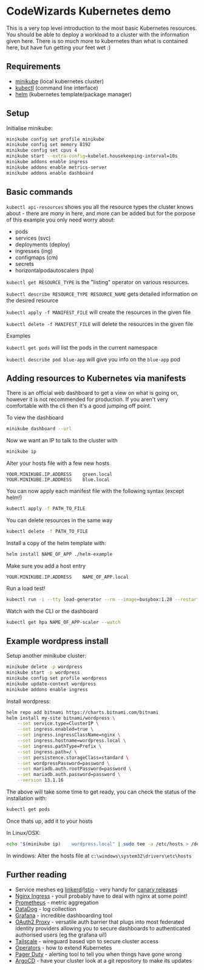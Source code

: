 # CodeWizards Kubernetes demo

This is a very top level introduction to the most basic Kubernetes resources. You should be able to deploy a workload to a cluster with the information given here. There is so much more to kubernetes than what is contained here, but have fun getting your feet wet :)

## Requirements

- [minikube](https://minikube.sigs.k8s.io/docs/start/) (local kubernetes cluster)
- [kubectl](https://kubernetes.io/docs/tasks/tools/) (command line interface)
- [helm](https://helm.sh/docs/intro/install/) (kubernetes template/package manager)

## Setup

Initialise minikube:

```bash
minikube config set profile minikube
minikube config set memory 8192
minikube config set cpus 4
minikube start --extra-config=kubelet.housekeeping-interval=10s
minikube addons enable ingress
minikube addons enable metrics-server
minikube addons enable dashboard
```

## Basic commands

`kubectl api-resources` shows you all the resource types the cluster knows about - there are _many_ in here, and more can be added but for the porpose of this example you only need worry about:

- pods
- services (svc)
- deployments (deploy)
- ingresses (ing)
- configmaps (cm)
- secrets
- horizontalpodautoscalers (hpa)

`kubectl get RESOURCE_TYPE` is the "listing" operator on various resources.

`kubectl describe RESOURCE_TYPE RESOURCE_NAME` gets detailed information on the desired resource

`kubectl apply -f MANIFEST_FILE` will create the resources in the given file

`kubectl delete -f MANIFEST_FILE` will delete the resources in the given file

Examples

`kubectl get pods` will list the pods in the current namespace

`kubectl describe pod blue-app` will give you info on the `blue-app` pod

## Adding resources to Kubernetes via manifests

There is an official web dashboard to get a view on what is going on, however it is not recommended for production. If you aren't very comfortable with the cli then it's a good jumping off point.

To view the dashboard

```bash
minikube dashboard --url
```

Now we want an IP to talk to the cluster with

```bash
minikube ip
```

Alter your hosts file with a few new hosts

```
YOUR.MINIKUBE.IP.ADDRESS 	green.local
YOUR.MINIKUBE.IP.ADDRESS 	blue.local
```

You can now apply each manifest file with the following syntax (except helm!)

```bash
kubectl apply -f PATH_TO_FILE
```

You can delete resources in the same way

```bash
kubectl delete -f PATH_TO_FILE
```

Install a copy of the helm template with:

```bash
helm install NAME_OF_APP ./helm-example
```

Make sure you add a host entry

```
YOUR.MINIKUBE.IP.ADDRESS 	NAME_OF_APP.local
```

Run a load test!

```bash
kubectl run -i --tty load-generator --rm --image=busybox:1.28 --restart=Never -- /bin/sh -c "while sleep 0.01; do wget -q -O- http://NAME_OF_APP.local; done"
```

Watch with the CLI or the dashboard

```bash
kubectl get hpa NAME_OF_APP-scaler --watch
```

## Example wordpress install

Setup another minikube cluster:

```bash
minikube delete -p wordpress
minikube start -p wordpress
minikube config set profile wordpress
minikube update-context wordpress
minikube addons enable ingress
```

Install wordpress:

```bash
helm repo add bitnami https://charts.bitnami.com/bitnami
helm install my-site bitnami/wordpress \
	--set service.type=ClusterIP \
	--set ingress.enabled=true \
	--set ingress.ingressClassName=nginx \
	--set ingress.hostname=wordpress.local \
	--set ingress.pathType=Prefix \
	--set ingress.path=/ \
	--set persistence.storageClass=standard \
	--set wordpressPassword=password \
	--set mariadb.auth.rootPassword=password \
	--set mariadb.auth.password=password \
	--version 13.1.16
```

The above will take some time to get ready, you can check the status of the installation with:

```bash
kubectl get pods
```

Once thats up, add it to your hosts

In Linux/OSX:

```bash
echo "$(minikube ip)	wordpress.local" | sudo tee -a /etc/hosts > /dev/null
```

In windows: Alter the hosts file at `c:\windows\system32\drivers\etc\hosts`

## Further reading

- Service meshes eg [linkerd](https://linkerd.io/2.11/overview/)/[Istio](https://istio.io/latest/about/service-mesh/) - very handy for [canary releases](https://blog.getambassador.io/cloud-native-patterns-canary-release-1cb8f82d371a)
- [Nginx Ingress](https://kubernetes.github.io/ingress-nginx/) - youll probably have to deal with nginx at some point!
- [Prometheus](https://prometheus.io/) - metric aggregation
- [DataDog](https://www.datadoghq.com/) - log collection
- [Grafana](https://grafana.com/) - incredible dashboarding tool
- [OAuth2 Proxy](https://oauth2-proxy.github.io/oauth2-proxy/) - versatile auth barrier that plugs into most federated identity providers allowing you to secure dashboards to authenticated authorised users (eg the grafana ui!)
- [Tailscale](https://tailscale.com/) - wireguard based vpn to secure cluster access
- [Operators](https://kubernetes.io/docs/concepts/extend-kubernetes/operator/) - how to extend Kubernetes
- [Pager Duty](https://www.pagerduty.com/index/) - alerting tool to tell you when things have gone wrong
- [ArgoCD](https://argo-cd.readthedocs.io/en/stable/) - have your cluster look at a git repository to make its updates
